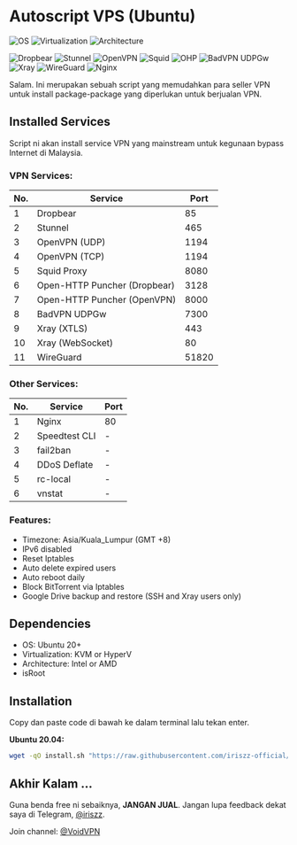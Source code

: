 
# Autoscript VPS (Ubuntu)
![OS](https://shields.io/badge/OS-Ubuntu%2020+-green?logo=ubuntu&style=for-the-badge) ![Virtualization](https://shields.io/badge/Virtualization-KVM-green?logo=tryhackme&style=for-the-badge) ![Architecture](https://shields.io/badge/Architecture-Intel%20or%20AMD-green?logo=moleculer&style=for-the-badge)

![Dropbear](https://shields.io/badge/Service-Dropbear-orange?logo=jamboard&style=for-the-badge) ![Stunnel](https://shields.io/badge/Service-Stunnel-orange?logo=keepassxc&style=for-the-badge) ![OpenVPN](https://shields.io/badge/Service-OpenVPN-orange?logo=openvpn&style=for-the-badge) ![Squid](https://shields.io/badge/Service-Squid-orange?logo=testinglibrary&style=for-the-badge) ![OHP](https://shields.io/badge/Service-OHP-orange?logo=openapiinitiative&style=for-the-badge) ![BadVPN UDPGw](https://shields.io/badge/Service-BadVPN%20UDPGw-orange?logo=ublockorigin&style=for-the-badge) ![Xray](https://shields.io/badge/Service-Xray-orange?logo=xstate&style=for-the-badge) ![WireGuard](https://shields.io/badge/Service-WireGuard-orange?logo=wireguard&style=for-the-badge) ![Nginx](https://shields.io/badge/Service-Nginx-orange?logo=onnx&style=for-the-badge)

Salam. Ini merupakan sebuah script yang memudahkan para seller VPN untuk install package-package yang diperlukan untuk berjualan VPN.

## Installed Services
Script ni akan install service VPN yang mainstream untuk kegunaan bypass Internet di Malaysia.

### VPN Services:
|No.|Service|Port|
|--|--|--|
|1|Dropbear|85|
|2|Stunnel|465|
|3|OpenVPN (UDP)|1194|
|4|OpenVPN (TCP)|1194|
|5|Squid Proxy|8080|
|6|Open-HTTP Puncher (Dropbear)|3128|
|7|Open-HTTP Puncher (OpenVPN)|8000|
|8|BadVPN UDPGw|7300|
|9|Xray (XTLS)|443|
|10|Xray (WebSocket)|80|
|11|WireGuard|51820|

### Other Services:
|No.|Service|Port|
|--|--|--|
|1|Nginx|80|
|2|Speedtest CLI|-|
|3|fail2ban|-|
|4|DDoS Deflate|-|
|5|rc-local|-|
|6|vnstat|-|

### Features:
- Timezone: Asia/Kuala_Lumpur (GMT +8)
- IPv6 disabled
- Reset Iptables
- Auto delete expired users
- Auto reboot daily
- Block BitTorrent via Iptables
- Google Drive backup and restore (SSH and Xray users only)

## Dependencies
- OS: Ubuntu 20+
- Virtualization: KVM or HyperV
- Architecture: Intel or AMD
- isRoot

## Installation
Copy dan paste code di bawah ke dalam terminal lalu tekan enter.

**Ubuntu 20.04:**
```bash
wget -qO install.sh "https://raw.githubusercontent.com/iriszz-official/ubuntu/main/install.sh"; chmod +x install.sh; ./install.sh
```

## Akhir Kalam ...
Guna benda free ni sebaiknya, **JANGAN JUAL**. Jangan lupa feedback dekat saya di Telegram, [@iriszz](https://t.me/iriszz).

Join channel: [@VoidVPN](https://t.me/voidvpn)
